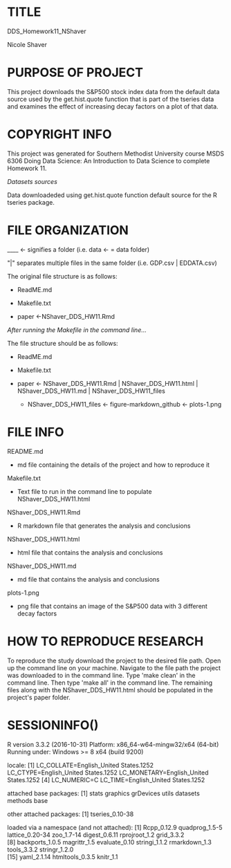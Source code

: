 # TITLE

DDS_Homework11_NShaver

Nicole Shaver

# PURPOSE OF PROJECT

This project downloads the S&P500 stock index data from the default data source
used by the get.hist.quote function that is part of the tseries data and examines
the effect of increasing decay factors on a plot of that data.

# COPYRIGHT INFO

This project was generated for Southern Methodist University course MSDS 6306
Doing Data Science: An Introduction to Data Science to complete Homework 11.

*Datasets sources*

Data downloadeded using get.hist.quote function default source for the R tseries
package.

# FILE ORGANIZATION

____ <- signifies a folder (i.e. data <- = data folder)

"|" separates multiple files in the same folder (i.e. GDP.csv | EDDATA.csv) 

The original file structure is as follows:

  + ReadME.md

  + Makefile.txt

  + paper <-NShaver_DDS_HW11.Rmd

*After running the Makefile in the command line...*

The file structure should be as follows:

  + ReadME.md
  
  + Makefile.txt
  
  + paper <- NShaver_DDS_HW11.Rmd | NShaver_DDS_HW11.html | 
  NShaver_DDS_HW11.md | NShaver_DDS_HW11_files
             
    + NShaver_DDS_HW11_files <- figure-markdown_github <- plots-1.png 
  

# FILE INFO

README.md

  + md file containing the details of the project and how to reproduce it

 Makefile.txt
 
  + Text file to run in the command line to populate NShaver_DDS_HW11.html
	

 NShaver_DDS_HW11.Rmd
 
  + R markdown file that generates the analysis and conclusions
	
NShaver_DDS_HW11.html

  + html file that contains the analysis and conclusions
  
NShaver_DDS_HW11.md

  + md file that contains the analysis and conclusions

plots-1.png 

  + png file that contains an image of the S&P500 data with 3 different decay factors
	

# HOW TO REPRODUCE RESEARCH

To reproduce the study download the project to the desired file path.  Open up the 
command line on your machine.  Navigate to the file path the project was downloaded to
in the command line.  Type 'make clean' in the command line.  Then type 'make all' in
the command line.  The remaining files along with the NShaver_DDS_HW11.html
should be populated in the project's paper folder.

# SESSIONINFO()

R version 3.3.2 (2016-10-31)
Platform: x86_64-w64-mingw32/x64 (64-bit)
Running under: Windows >= 8 x64 (build 9200)

locale:
[1] LC_COLLATE=English_United States.1252  LC_CTYPE=English_United States.1252    LC_MONETARY=English_United States.1252
[4] LC_NUMERIC=C                           LC_TIME=English_United States.1252    

attached base packages:
[1] stats     graphics  grDevices utils     datasets  methods   base     

other attached packages:
[1] tseries_0.10-38

loaded via a namespace (and not attached):
 [1] Rcpp_0.12.9     quadprog_1.5-5  lattice_0.20-34 zoo_1.7-14      digest_0.6.11   rprojroot_1.2   grid_3.3.2     
 [8] backports_1.0.5 magrittr_1.5    evaluate_0.10   stringi_1.1.2   rmarkdown_1.3   tools_3.3.2     stringr_1.2.0  
[15] yaml_2.1.14     htmltools_0.3.5 knitr_1.1
